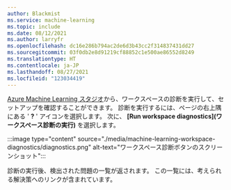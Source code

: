 ```yaml
---
author: Blackmist
ms.service: machine-learning
ms.topic: include
ms.date: 08/12/2021
ms.author: larryfr
ms.openlocfilehash: dc16e286b794ac2de6d3b43cc2f314837431dd27
ms.sourcegitcommit: 03f0db2e8d91219cf88852c1e500ae86552d8249
ms.translationtype: HT
ms.contentlocale: ja-JP
ms.lasthandoff: 08/27/2021
ms.locfileid: "123034419"
---
```

[Azure Machine Learning スタジオ](https://ml.azure.com)から、ワークスペースの診断を実行して、セットアップを確認することができます。 診断を実行するには、ページの右上隅にある ' __?__ ' アイコンを選択します。 次に、 __[Run workspace diagnostics]\(ワークスペース診断の実行\)__ を選択します。

:::image type="content" source="./media/machine-learning-workspace-diagnostics/diagnostics.png" alt-text="ワークスペース診断ボタンのスクリーンショット":::

診断の実行後、検出された問題の一覧が返されます。 この一覧には、考えられる解決策へのリンクが含まれています。
